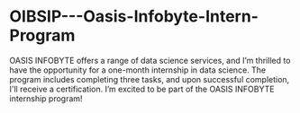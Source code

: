 # OIBSIP---Oasis-Infobyte-Intern-Program
OASIS INFOBYTE offers a range of data science services, and I’m thrilled to have the opportunity for a one-month internship in data science. The program includes completing three tasks, and upon successful completion, I'll receive a certification. I’m excited to be part of the OASIS INFOBYTE internship program!
